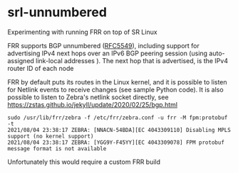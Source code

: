 # srl-unnumbered
Experimenting with running FRR on top of SR Linux

FRR supports BGP unnumbered ([RFC5549](https://datatracker.ietf.org/doc/html/rfc5549)), including support for advertising IPv4 next hops over an IPv6 BGP peering session (using auto-assigned link-local addresses ). The next hop that is advertised, is the IPv4 router ID of each node

FRR by default puts its routes in the Linux kernel, and it is possible to listen for Netlink events to receive changes (see sample Python code).
It is also possible to listen to Zebra's netlink socket directly, see https://zstas.github.io/jekyll/update/2020/02/25/bgp.html

```
sudo /usr/lib/frr/zebra -f /etc/frr/zebra.conf -u frr -M fpm:protobuf -t
2021/08/04 23:38:17 ZEBRA: [NNACN-54BDA][EC 4043309110] Disabling MPLS support (no kernel support)
2021/08/04 23:38:17 ZEBRA: [YGG9Y-F45YY][EC 4043309078] FPM protobuf message format is not available
```
Unfortunately this would require a custom FRR build
